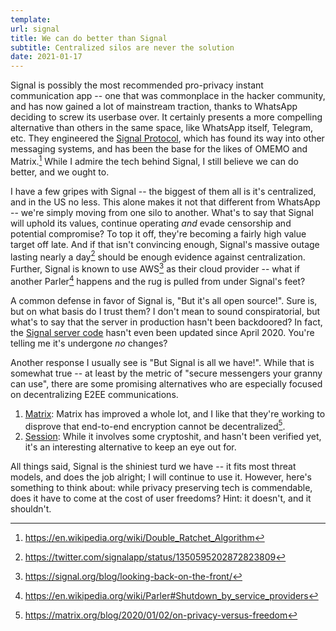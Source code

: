 ```yaml
---
template:
url: signal
title: We can do better than Signal
subtitle: Centralized silos are never the solution
date: 2021-01-17
---
```


Signal is possibly the most recommended pro-privacy instant
communication app -- one that was commonplace in the hacker community,
and has now gained a lot of mainstream traction, thanks to WhatsApp
deciding to screw its userbase over. It certainly presents a more
compelling alternative than others in the same space, like WhatsApp
itself, Telegram, etc. They engineered the [Signal
Protocol](https://en.wikipedia.org/wiki/Signal_Protocol), which has
found its way into other messaging systems, and has been the base for
the likes of OMEMO and Matrix.[^1] While I admire the tech behind
Signal, I still believe we can do better, and we ought to.

[^1]: https://en.wikipedia.org/wiki/Double_Ratchet_Algorithm

I have a few gripes with Signal -- the biggest of them all is it's
centralized, and in the US no less. This alone makes it not that
different from WhatsApp -- we're simply moving from one silo to another.
What's to say that Signal will uphold its values, continue operating
_and_ evade censorship and potential compromise? To top it off, they're
becoming a fairly high value target off late. And if that isn't
convincing enough, Signal's massive outage lasting nearly a day[^2]
should be enough evidence against centralization. Further, Signal is
known to use AWS[^3] as their cloud provider -- what if another
Parler[^4] happens and the rug is pulled from under Signal's feet?

[^2]: https://twitter.com/signalapp/status/1350595202872823809
[^3]: https://signal.org/blog/looking-back-on-the-front/
[^4]: https://en.wikipedia.org/wiki/Parler#Shutdown_by_service_providers

A common defense in favor of Signal is, "But it's all open source!".
Sure is, but on what basis do I trust them? I don't mean to sound
conspiratorial, but what's to say that the server in production hasn't
been backdoored? In fact, the [Signal server
code](https://github.com/signalapp/Signal-Server) hasn't even been
updated since April 2020. You're telling me it's undergone _no_ changes?

Another response I usually see is "But Signal is all we have!". While
that is somewhat true -- at least by the metric of "secure messengers
your granny can use", there are some promising alternatives who are
especially focused on decentralizing E2EE communications.

1. [Matrix](https://matrix.org): Matrix has improved a whole lot, and I
   like that they're working to disprove that end-to-end encryption
   cannot be decentralized[^5].
2. [Session](https://getsession.org): While it involves some cryptoshit,
   and hasn't been verified yet, it's an interesting alternative to keep
   an eye out for.

[^5]: https://matrix.org/blog/2020/01/02/on-privacy-versus-freedom

All things said, Signal is the shiniest turd we have -- it fits most
threat models, and does the job alright; I will continue to use it.
However, here's something to think about: while privacy preserving tech
is commendable, does it have to come at the cost of user freedoms? Hint:
it doesn't, and it shouldn't.
